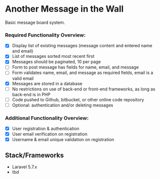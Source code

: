 # Another Message in the Wall
Basic message board system.  

### Required Functionality Overview:
* [x]	Display list of existing messages (message content and entered name and email)
* [x]	List of messages sorted most recent first
* [x]	Messages should be paginated, 10 per page
* [ ]	Form to post message has fields for name, email, and message
* [ ]	Form validates name, email, and message as required fields, email is a valid email
* [x]	Messages are stored in a database
* [ ]	No restrictions on use of back-end or front-end frameworks, as long as back-end is in PHP
* [ ]	Code pushed to Github, bitbucket, or other online code repository
* [ ]	Optional: authentication and/or deleting messages

### Additional Functionality Overview:
* [x] User registration & authentication
* [x] User email verification on registration
* [x] Username & email unique validation on registration

## Stack/Frameworks
- Laravel 5.7.x
- tbd
